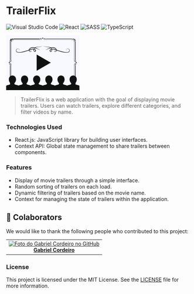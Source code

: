 # TrailerFlix

![Visual Studio Code](https://img.shields.io/badge/-Visual%20Studio%20Code-2B579A?style=for-the-badge&logo=visual-studio-code&logoColor=007ACC)
![React](https://img.shields.io/badge/react-59D2F7?style=for-the-badge&logo=react&logoColor=white)
![SASS](https://img.shields.io/badge/SASS-CC6699?style=for-the-badge&logo=sass&logoColor=white)
![TypeScript](https://img.shields.io/badge/TypeScript-087ED1?style=for-the-badge&logo=typescript&logoColor=white)

<img src="./src/assets/img_logo.svg" alt="TrailerFlix logo" width="200em" />

> TrailerFlix is a web application with the goal of displaying movie trailers. Users can watch trailers, explore different categories, and filter videos by name.

### Technologies Used
- React.js: JavaScript library for building user interfaces.
- Context API: Global state management to share trailers between components.

### Features
- Display of movie trailers through a simple interface.
- Random sorting of trailers on each load.
- Dynamic filtering of trailers based on the movie name.
- Context for managing the state of trailers within the application.

## 🤝 Colaborators

We would like to thank the following people who contributed to this project:

<table>
  <tr>
    <td align="center">
      <a href="https://github.com/GabrielFRCordeiro" title="GitHub do Gabriel Cordeiro">
        <img src="https://avatars.githubusercontent.com/u/120519526?v=4" width="100px;" alt="Foto do Gabriel Cordeiro no GitHub"/><br>
        <b>Gabriel Cordeiro</b>
      </a>
    </td>
  </tr>
</table>

### License
This project is licensed under the MIT License. See the [LICENSE](LICENSE) file for more information.
